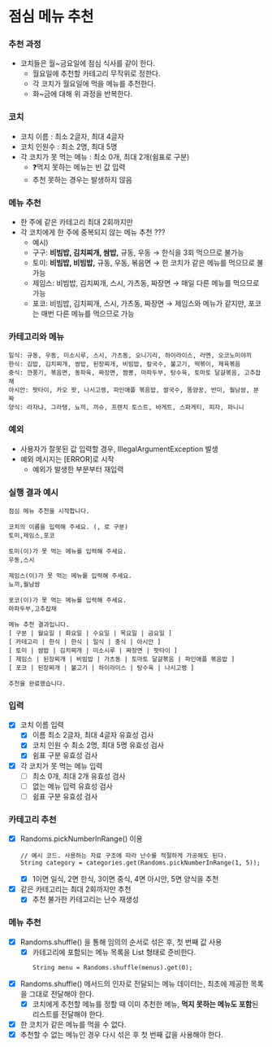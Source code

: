 # 점심 메뉴 추천

### 추천 과정

- 코치들은 월~금요일에 점심 식사를 같이 한다.
    - 월요일에 추천할 카테고리 무작위로 정한다.
    - 각 코치가 월요일에 먹을 메뉴를 추천한다.
    - 화~금에 대해 위 과정을 반복한다.

### 코치

- 코치 이름 : 최소 2글자, 최대 4글자
- 코치 인원수 : 최소 2명, 최대 5명
- 각 코치가 못 먹는 메뉴 : 최소 0개, 최대 2개(쉼표로 구분)
    - ❓먹지 못하는 메뉴는 빈 값 입력
    - 추천 못하는 경우는 발생하지 않음

### 메뉴 추천

- 한 주에 같은 카테고리 최대 2회까지만
- 각 코치에게 한 주에 중복되지 않는 메뉴 추천 ???
    - 예시)
    - 구구: **비빔밥, 김치찌개, 쌈밥,** 규동, 우동 → 한식을 3회 먹으므로 불가능
    - 토미: **비빔밥, 비빔밥,** 규동, 우동, 볶음면 → 한 코치가 같은 메뉴를 먹으므로 불가능
    - 제임스: 비빔밥, 김치찌개, 스시, 가츠동, 짜장면 → 매일 다른 메뉴를 먹으므로 가능
    - 포코: 비빔밥, 김치찌개, 스시, 가츠동, 짜장면 → 제임스와 메뉴가 같지만, 포코는 매번 다른 메뉴를 먹으므로 가능

### 카테고리와 메뉴

```
일식: 규동, 우동, 미소시루, 스시, 가츠동, 오니기리, 하이라이스, 라멘, 오코노미야끼
한식: 김밥, 김치찌개, 쌈밥, 된장찌개, 비빔밥, 칼국수, 불고기, 떡볶이, 제육볶음
중식: 깐풍기, 볶음면, 동파육, 짜장면, 짬뽕, 마파두부, 탕수육, 토마토 달걀볶음, 고추잡채
아시안: 팟타이, 카오 팟, 나시고렝, 파인애플 볶음밥, 쌀국수, 똠얌꿍, 반미, 월남쌈, 분짜
양식: 라자냐, 그라탱, 뇨끼, 끼슈, 프렌치 토스트, 바게트, 스파게티, 피자, 파니니
```

### 예외

- 사용자가 잘못된 값 입력할 경우, IllegalArgumentException 발생
- 예외 메시지는 [ERROR]로 시작
    - 예외가 발생한 부분부터 재입력

### 실행 결과 예시

```
점심 메뉴 추천을 시작합니다.

코치의 이름을 입력해 주세요. (, 로 구분)
토미,제임스,포코

토미(이)가 못 먹는 메뉴를 입력해 주세요.
우동,스시

제임스(이)가 못 먹는 메뉴를 입력해 주세요.
뇨끼,월남쌈

포코(이)가 못 먹는 메뉴를 입력해 주세요.
마파두부,고추잡채

메뉴 추천 결과입니다.
[ 구분 | 월요일 | 화요일 | 수요일 | 목요일 | 금요일 ]
[ 카테고리 | 한식 | 한식 | 일식 | 중식 | 아시안 ]
[ 토미 | 쌈밥 | 김치찌개 | 미소시루 | 짜장면 | 팟타이 ]
[ 제임스 | 된장찌개 | 비빔밥 | 가츠동 | 토마토 달걀볶음 | 파인애플 볶음밥 ]
[ 포코 | 된장찌개 | 불고기 | 하이라이스 | 탕수육 | 나시고렝 ]

추천을 완료했습니다.
```

### 입력

- [x] 코치 이름 입력
    - [x] 이름 최소 2글자, 최대 4글자 유효성 검사
    - [x] 코치 인원 수 최소 2명, 최대 5명 유효성 검사
    - [x] 쉼표 구분 유효성 검사
- [x] 각 코치가 못 먹는 메뉴 입력
    - [ ] 최소 0개, 최대 2개 유효성 검사
    - [ ] 없는 메뉴 입력 유효성 검사
    - [ ] 쉼표 구분 유효성 검사

### 카테고리 추천

- [x] Randoms.pickNumberInRange() 이용
    ```
    // 예시 코드. 사용하는 자료 구조에 따라 난수를 적절하게 가공해도 된다.
    String category = categories.get(Randoms.pickNumberInRange(1, 5));
    ```
    - [x] 1이면 일식, 2면 한식, 3이면 중식, 4면 아시안, 5면 양식을 추천
- [x] 같은 카테고리는 최대 2회까지만 추천
    - [x] 추천 불가한 카테고리는 난수 재생성

### 메뉴 추천

- [x] Randoms.shuffle() 을 통해 임의의 순서로 섞은 후, 첫 번째 값 사용
    - [x] 카테고리에 포함되는 메뉴 목록을 List<String> 형태로 준비한다.
      ```
      String menu = Randoms.shuffle(menus).get(0);
      ```
- [x] Randoms.shuffle() 메서드의 인자로 전달되는 메뉴 데이터는, 최초에 제공한 목록을 그대로 전달해야 한다.
    - [x] 코치에게 추천할 메뉴를 정할 때 이미 추천한 메뉴, **먹지 못하는 메뉴도 포함**된 리스트를 전달해야 한다.
- [x] 한 코치가 같은 메뉴를 먹을 수 없다.
- [x] 추천할 수 없는 메뉴인 경우 다시 섞은 후 첫 번째 값을 사용해야 한다.